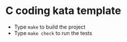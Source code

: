 # C coding kata template

 - Type `make` to build the project
 - Type `make check` to run the tests
